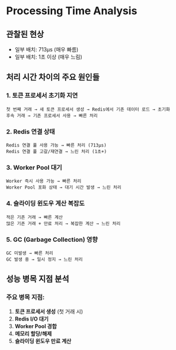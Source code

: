 # Processing Time Analysis

## 관찰된 현상
- 일부 배치: 713µs (매우 빠름)
- 일부 배치: 1초 이상 (매우 느림)

## 처리 시간 차이의 주요 원인들

### 1. **토큰 프로세서 초기화 지연**
```
첫 번째 거래 → 새 토큰 프로세서 생성 → Redis에서 기존 데이터 로드 → 초기화
후속 거래 → 기존 프로세서 사용 → 빠른 처리
```

### 2. **Redis 연결 상태**
```
Redis 연결 풀 사용 가능 → 빠른 처리 (713µs)
Redis 연결 풀 고갈/재연결 → 느린 처리 (1초+)
```

### 3. **Worker Pool 대기**
```
Worker 즉시 사용 가능 → 빠른 처리
Worker Pool 포화 상태 → 대기 시간 발생 → 느린 처리
```

### 4. **슬라이딩 윈도우 계산 복잡도**
```
적은 기존 거래 → 빠른 계산
많은 기존 거래 + 만료 처리 → 복잡한 계산 → 느린 처리
```

### 5. **GC (Garbage Collection) 영향**
```
GC 미발생 → 빠른 처리
GC 발생 중 → 일시 정지 → 느린 처리
```

## 성능 병목 지점 분석

### 주요 병목 지점:
1. **토큰 프로세서 생성** (첫 거래 시)
2. **Redis I/O 대기**
3. **Worker Pool 경합**
4. **메모리 할당/해제**
5. **슬라이딩 윈도우 만료 계산**